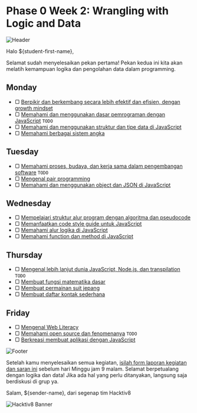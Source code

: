 # Phase 0 Week 2: Wrangling with Logic and Data

![Header](assets/header.png)

Halo ${student-first-name},

Selamat sudah menyelesaikan pekan pertama! Pekan kedua ini kita akan melatih kemampuan logika dan pengolahan data dalam programming.

## Monday

- ▢ [Berpikir dan berkembang secara lebih efektif dan efisien, dengan growth mindset](./thinking.md)
- ▢ [Memahami dan menggunakan dasar pemrograman dengan JavaScript](./js-basics.md) `TODO`
- ▢ [Memahami dan menggunakan struktur dan tipe data di JavaScript](./js-data.md)
- ▢ [Memahami berbagai sistem angka](./number-system.md)

## Tuesday

- ▢ [Memahami proses, budaya, dan kerja sama dalam pengembangan software](./software-culture-teamwork.md) `TODO`
- ▢ [Mengenal pair programming](./pair-programming.md)
- ▢ [Memahami dan menggunakan object dan JSON di JavaScript](./js-object-json.md)

## Wednesday

- ▢ [Mempelajari struktur alur program dengan algoritma dan pseudocode](./algorithm-pseudocode.md)
- ▢ [Memanfaatkan code style guide untuk JavaScript](./js-code-style.md)
- ▢ [Memahami alur logika di JavaScript](./js-logic.md)
- ▢ [Memahami function dan method di JavaScript](./js-function-method.md)

## Thursday

- ▢ [Mengenal lebih lanjut dunia JavaScript, Node.js, dan transpilation](./js-world.md) `TODO`
- ▢ [Membuat fungsi matematika dasar](./math-basics.md)
- ▢ [Membuat permainan suit jepang](./rock-paper-scissors.md)
- ▢ [Membuat daftar kontak sederhana](./contact-list.md)

## Friday

- ▢ [Mengenal Web Literacy](./web-literacy.md)
- ▢ [Memahami open source dan fenomenanya](./open-source.md) `TODO`
- ▢ [Berkreasi membuat aplikasi dengan JavaScript](./js-application.md)

![Footer](assets/footer.png)

Setelah kamu menyelesaikan semua kegiatan, [isilah form laporan kegiatan dan saran ini](http://bit.ly/h8-p0-w2) sebelum hari Minggu jam 9 malam. Selamat berpetualang dengan logika dan data! Jika ada hal yang perlu ditanyakan, langsung saja berdiskusi di grup ya.

Salam,
${sender-name}, dari segenap tim Hacktiv8

![Hacktiv8 Banner](assets/hacktiv8-banner.png)
